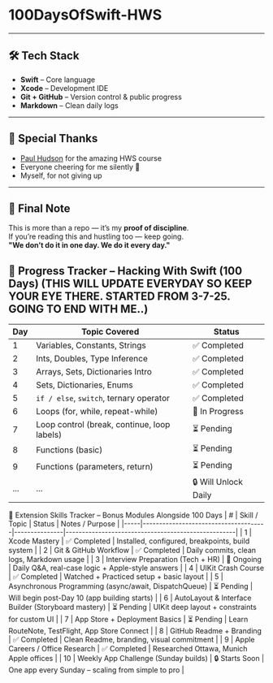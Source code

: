 # 100DaysOfSwift-HWS

---

## 🛠 Tech Stack

- **Swift** – Core language  
- **Xcode** – Development IDE  
- **Git + GitHub** – Version control & public progress  
- **Markdown** – Clean daily logs

---

## 🙏 Special Thanks

- [Paul Hudson](https://www.hackingwithswift.com) for the amazing HWS course  
- Everyone cheering for me silently 🫶  
- Myself, for not giving up

---

## 📌 Final Note

This is more than a repo — it’s my **proof of discipline**.  
If you’re reading this and hustling too — keep going.  
**"We don’t do it in one day. We do it every day."**

## 📆 Progress Tracker – Hacking With Swift (100 Days) (THIS WILL UPDATE EVERYDAY SO KEEP YOUR EYE THERE. STARTED FROM 3-7-25. GOING TO END WITH ME..)
| Day | Topic Covered                                                | Status        |
|-----|--------------------------------------------------------------|---------------|
| 1   | Variables, Constants, Strings                                | ✅ Completed  |
| 2   | Ints, Doubles, Type Inference                                | ✅ Completed  |
| 3   | Arrays, Sets, Dictionaries Intro                             | ✅ Completed  |
| 4   | Sets, Dictionaries, Enums                                    | ✅ Completed  |
| 5   | `if / else`, `switch`, ternary operator                      | ✅ Completed  |
| 6   | Loops (for, while, repeat-while)                             | 🔄 In Progress |
| 7   | Loop control (break, continue, loop labels)                  | ⏳ Pending |
| 8   | Functions (basic)                                            | ⏳ Pending    |
| 9   | Functions (parameters, return)                               | ⏳ Pending    |
| ... | ...                                                          | 🔒 Will Unlock Daily | 




 
🔧 Extension Skills Tracker – Bonus Modules Alongside 100 Days
| #   | Skill / Topic                        | Status        | Notes / Purpose                                    |
|-----|--------------------------------------|---------------|----------------------------------------------------|
| 1   | Xcode Mastery                        | ✅ Completed  | Installed, configured, breakpoints, build system  |
| 2   | Git & GitHub Workflow                | ✅ Completed  | Daily commits, clean logs, Markdown usage         |
| 3   | Interview Preparation (Tech + HR)    | 🔄 Ongoing    | Daily Q&A, real-case logic + Apple-style answers  |
| 4   | UIKit Crash Course                   | ✅ Completed  | Watched + Practiced setup + basic layout          |
| 5   | Asynchronous Programming (async/await, DispatchQueue) | ⏳ Pending     | Will begin post-Day 10 (app building starts)     |
| 6   | AutoLayout & Interface Builder (Storyboard mastery) | ⏳ Pending     | UIKit deep layout + constraints for custom UI     |
| 7   | App Store + Deployment Basics        | ⏳ Pending     | Learn RouteNote, TestFlight, App Store Connect    |
| 8   | GitHub Readme + Branding             | ✅ Completed  | Clean Readme, branding, visual commitment         |
| 9   | Apple Careers / Office Research      | ✅ Completed  | Researched Ottawa, Munich Apple offices           |
| 10  | Weekly App Challenge (Sunday builds) | 🔒 Starts Soon | One app every Sunday – scaling from simple to pro |




 
